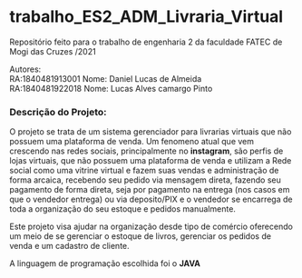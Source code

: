 # trabalho_ES2_ADM_Livraria_Virtual
Repositório feito para o trabalho de engenharia 2 da faculdade FATEC de Mogi das Cruzes /2021 

Autores:
<br>RA:1840481913001  Nome: Daniel Lucas de Almeida
<br>RA:1840481922018  Nome: Lucas Alves camargo Pinto


<h3>Descrição do Projeto:</h3>

O projeto se trata de um sistema gerenciador para livrarias virtuais que não possuem uma plataforma de venda. Um fenomeno atual que vem crescendo nas redes sociais, principalmente no <b>instagram</b>, são perfis de lojas virtuais, que não possuem uma plataforma de venda e utilizam a Rede social como uma vitrine virtual e fazem suas vendas e administração de forma arcaica, recebendo seu pedido via mensagem direta, fazendo seu pagamento de forma direta, seja por pagamento na entrega (nos casos em que o vendedor entrega) ou via deposito/PIX e o vendedor se encarrega de toda a organização do seu estoque e pedidos manualmente.

Este projeto visa ajudar na organização desde tipo de comércio oferecendo um meio de se gerenciar o estoque de livros, gerenciar os pedidos de venda e um cadastro de cliente. 

A linguagem de programação escolhida foi o <b>JAVA</b> 

